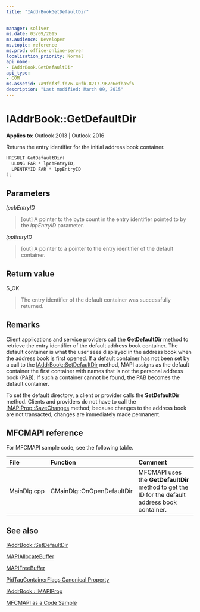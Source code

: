 ```yaml
---
title: "IAddrBookGetDefaultDir"
 
 
manager: soliver
ms.date: 03/09/2015
ms.audience: Developer
ms.topic: reference
ms.prod: office-online-server
localization_priority: Normal
api_name:
- IAddrBook.GetDefaultDir
api_type:
- COM
ms.assetid: 7a9fdf3f-fd76-40fb-8217-967c6efba5f6
description: "Last modified: March 09, 2015"
---
```


# IAddrBook::GetDefaultDir

  
  
**Applies to**: Outlook 2013 | Outlook 2016 
  
Returns the entry identifier for the initial address book container.
  
```cpp
HRESULT GetDefaultDir(
  ULONG FAR * lpcbEntryID,
  LPENTRYID FAR * lppEntryID
);
```

## Parameters

 _lpcbEntryID_
  
> [out] A pointer to the byte count in the entry identifier pointed to by the  _lppEntryID_ parameter. 
    
 _lppEntryID_
  
> [out] A pointer to a pointer to the entry identifier of the default container.
    
## Return value

S_OK 
  
> The entry identifier of the default container was successfully returned.
    
## Remarks

Client applications and service providers call the **GetDefaultDir** method to retrieve the entry identifier of the default address book container. The default container is what the user sees displayed in the address book when the address book is first opened. If a default container has not been set by a call to the [IAddrBook::SetDefaultDir](iaddrbook-setdefaultdir.md) method, MAPI assigns as the default container the first container with names that is not the personal address book (PAB). If such a container cannot be found, the PAB becomes the default container. 
  
To set the default directory, a client or provider calls the **SetDefaultDir** method. Clients and providers do not have to call the [IMAPIProp::SaveChanges](imapiprop-savechanges.md) method; because changes to the address book are not transacted, changes are immediately made permanent. 
  
## MFCMAPI reference

For MFCMAPI sample code, see the following table.
  
|**File**|**Function**|**Comment**|
|:-----|:-----|:-----|
|MainDlg.cpp  <br/> |CMainDlg::OnOpenDefaultDir  <br/> |MFCMAPI uses the **GetDefaultDir** method to get the ID for the default address book container.  <br/> |
   
## See also



[IAddrBook::SetDefaultDir](iaddrbook-setdefaultdir.md)
  
[MAPIAllocateBuffer](mapiallocatebuffer.md)
  
[MAPIFreeBuffer](mapifreebuffer.md)
  
[PidTagContainerFlags Canonical Property](pidtagcontainerflags-canonical-property.md)
  
[IAddrBook : IMAPIProp](iaddrbookimapiprop.md)


[MFCMAPI as a Code Sample](mfcmapi-as-a-code-sample.md)

